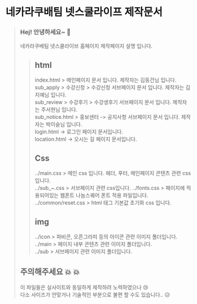 # 네카라쿠배팀 넷스쿨라이프 제작문서
> ### Hej! 안녕하세요~ :wave:
> 네카라쿠베팀 넷스쿨라이브 홈페이지 제작페이지 설명 입니다.
>>## html 
>>index.html > 메인페이지 문서 입니다. 제작자는 김동건님 입니다.  
>>sub_apply > 수강신청 > 수강신청 서브페이지 문서 입니다. 제작자는 김지예님 입니다.  
>>sub_review > 수강후기 > 수강생후기 서브페이지 문서 입니다. 제작자는 주서현님 입니다.  
>>sub_notice.html > 홍보센터 -> 공지사항 서브페이지 문서 입니다. 제작자는 박이슬님 입니다.  
>>login.html -> 로그인 페이지 문서입니다.  
>>location.html -> 오시는 길 페이지 문서입니다.  
>>## Css  
>> ../main.css > 메인 css 입니다. 헤더, 푸터, 메인페이지 콘텐츠 관련 css 입니다.  
>> ../sub_~.css > 서브페이지 관련 css입니다.
>> ../fonts.css > 페이지에 적용되어있는 웹폰트 나눔스퀘어 폰트 적용 파일입니다.  
>> ../common/reset.css > html 태그 기본값 초기화 css 입니다.
>> ## img
>> ../icon > 파비콘, 오픈그라피 등의 아이콘 관련 이미지 폴더입니다.  
>> ../main > 페이지 내부 콘텐츠 관련 이미지 폴더입니다.  
>> ../sub > 서브페이지 관련 이미지 폴더입니다.
> ## 주의해주세요 :boom: :boom:
> 이 파일들은 실사이트와 동일하게 제작하려 노력하였으나 :cry:  
> 다소 사이즈가 안맞거나 기술적인 부분으로 불편 할 수도 있습니다.. :disappointed_relieved:  
